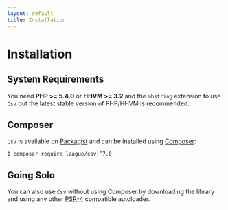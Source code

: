 ```yaml
---
layout: default
title: Installation
---
```


# Installation

## System Requirements

You need **PHP >= 5.4.0** or **HHVM >= 3.2** and the `mbstring` extension to use `Csv` but the latest stable version of PHP/HHVM is recommended.

## Composer

`Csv` is available on [Packagist](https://packagist.org/packages/league/csv) and can be installed using [Composer](https://getcomposer.org/):

~~~
$ composer require league/csv:^7.0
~~~

## Going Solo

You can also use `Csv` without using Composer by downloading the library and using any other [PSR-4](http://www.php-fig.org/psr/psr-4/) compatible autoloader.
